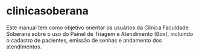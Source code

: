 # clinicasoberana
Este manual tem como objetivo orientar os usuários da Clínica Faculdade Soberana sobre o uso do Painel de Triagem e Atendimento (Box), incluindo o cadastro de pacientes, emissão de senhas e andamento dos atendimentos.
